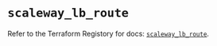 # `scaleway_lb_route`

Refer to the Terraform Registory for docs: [`scaleway_lb_route`](https://registry.terraform.io/providers/scaleway/scaleway/2.21.0/docs/resources/lb_route).
